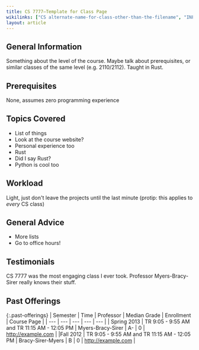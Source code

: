 ```yaml
---
title: CS 7777—Template for Class Page
wikilinks: ["CS alternate-name-for-class-other-than-the-filename", "INFO 7777"]
layout: article
---
```


## General Information

Something about the level of the course. Maybe talk about prerequisites, or similar classes of the same level (e.g. 2110/2112). Taught in Rust.

## Prerequisites

None, assumes zero programming experience

## Topics Covered

- List of things
- Look at the course website?
- Personal experience too
- Rust
- Did I say Rust?
- Python is cool too

## Workload

Light, just don't leave the projects until the last minute (protip: this applies to *every* CS class)

## General Advice

- More lists
- Go to office hours!

## Testimonials

CS 7777 was the most engaging class I ever took. Professor Myers-Bracy-Sirer really knows their stuff.

## Past Offerings

{:.past-offerings}
| Semester | Time | Professor | Median Grade | Enrollment | Course Page |
| --- | --- | --- | --- | --- |
| Spring 2013 | TR 9:05 - 9:55 AM and TR 11:15 AM - 12:05 PM | Myers-Bracy-Sirer | A- | 0 | <http://example.com> |
|Fall 2012 | TR 9:05 - 9:55 AM and TR 11:15 AM - 12:05 PM | Bracy-Sirer-Myers | B | 0 | <http://example.com> |
